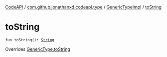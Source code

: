 [CodeAPI](../../index.md) / [com.github.jonathanxd.codeapi.type](../index.md) / [GenericTypeImpl](index.md) / [toString](.)

# toString

`fun toString(): `[`String`](https://kotlinlang.org/api/latest/jvm/stdlib/kotlin/-string/index.html)

Overrides [GenericType.toString](../-generic-type/to-string.md)

